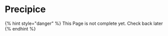 # Precipice

{% hint style="danger" %}
This Page is not complete yet. Check back later
{% endhint %}

<figure><img src="https://github.com/user-attachments/assets/9525e65d-216a-4dd6-ae67-405e2b78a4d8" alt=""><figcaption></figcaption></figure>
